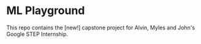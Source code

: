 # ML Playground

This repo contains the [new!] capstone project for Alvin, Myles and John's Google STEP Internship.
